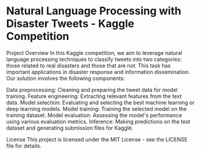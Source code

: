 # Natural Language Processing with Disaster Tweets - Kaggle Competition

Project Overview
In this Kaggle competition, we aim to leverage natural language processing techniques to classify tweets into two categories: those related to real disasters and those that are not. This task has important applications in disaster response and information dissemination. Our solution involves the following components:

Data preprocessing: Cleaning and preparing the tweet data for model training.
Feature engineering: Extracting relevant features from the text data.
Model selection: Evaluating and selecting the best machine learning or deep learning models.
Model training: Training the selected model on the training dataset.
Model evaluation: Assessing the model's performance using various evaluation metrics.
Inference: Making predictions on the test dataset and generating submission files for Kaggle.



License
This project is licensed under the MIT License - see the LICENSE file for details.
